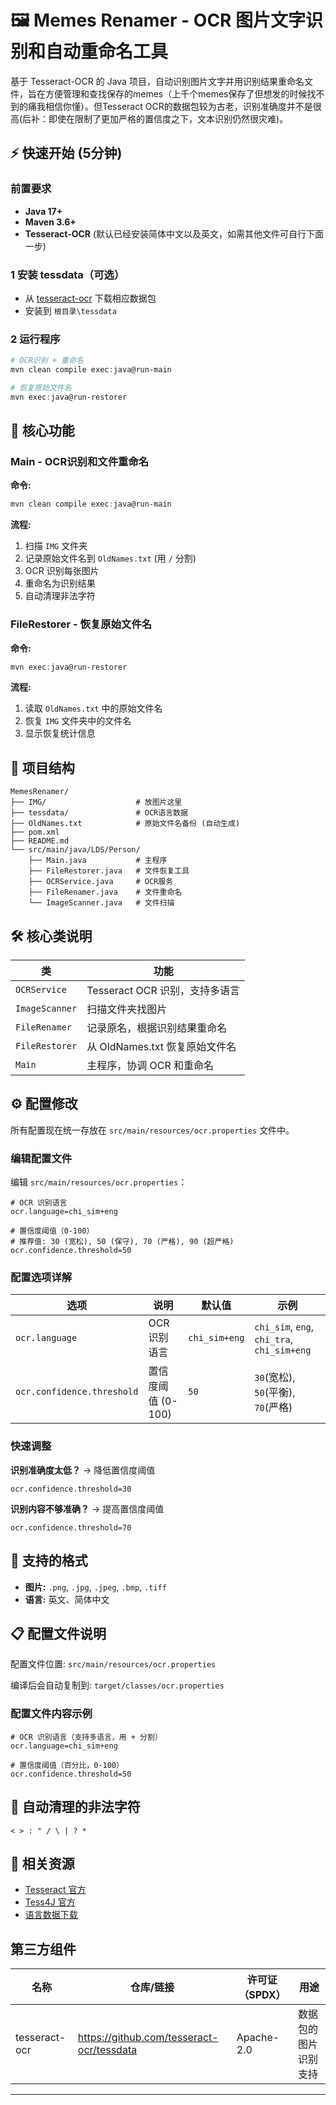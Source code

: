 # 🖼️ Memes Renamer - OCR 图片文字识别和自动重命名工具

基于 Tesseract-OCR 的 Java 项目，自动识别图片文字并用识别结果重命名文件，旨在方便管理和查找保存的memes（上千个memes保存了但想发的时候找不到的痛我相信你懂）。但Tesseract OCR的数据包较为古老，识别准确度并不是很高(后补：即使在限制了更加严格的置信度之下，文本识别仍然很灾难)。

## ⚡ 快速开始 (5分钟)

### 前置要求
- **Java 17+**
- **Maven 3.6+**  
- **Tesseract-OCR** (默认已经安装简体中文以及英文，如需其他文件可自行下面一步)

### 1 安装 tessdata（可选）

- 从 [tesseract-ocr](https://github.com/tesseract-ocr/tessdata) 下载相应数据包
- 安装到 `根目录\tessdata`


### 2 运行程序

```powershell
# OCR识别 + 重命名
mvn clean compile exec:java@run-main

# 恢复原始文件名
mvn exec:java@run-restorer
```

## 🎯 核心功能

### Main - OCR识别和文件重命名

**命令:**
```powershell
mvn clean compile exec:java@run-main
```

**流程:**
1. 扫描 `IMG` 文件夹
2. 记录原始文件名到 `OldNames.txt` (用 `/` 分割)
3. OCR 识别每张图片
4. 重命名为识别结果
5. 自动清理非法字符


### FileRestorer - 恢复原始文件名

**命令:**
```powershell
mvn exec:java@run-restorer
```

**流程:**
1. 读取 `OldNames.txt` 中的原始文件名
2. 恢复 `IMG` 文件夹中的文件名
3. 显示恢复统计信息


## 📁 项目结构

```
MemesRenamer/
├── IMG/                    # 放图片这里
├── tessdata/               # OCR语言数据
├── OldNames.txt            # 原始文件名备份 (自动生成)
├── pom.xml
├── README.md
└── src/main/java/LDS/Person/
    ├── Main.java           # 主程序
    ├── FileRestorer.java   # 文件恢复工具
    ├── OCRService.java     # OCR服务
    ├── FileRenamer.java    # 文件重命名
    └── ImageScanner.java   # 文件扫描
```

## 🛠️ 核心类说明

| 类 | 功能 |
|----|------|
| `OCRService` | Tesseract OCR 识别，支持多语言 |
| `ImageScanner` | 扫描文件夹找图片 |
| `FileRenamer` | 记录原名，根据识别结果重命名 |
| `FileRestorer` | 从 OldNames.txt 恢复原始文件名 |
| `Main` | 主程序，协调 OCR 和重命名 |

## ⚙️ 配置修改

所有配置现在统一存放在 `src/main/resources/ocr.properties` 文件中。

### 编辑配置文件

编辑 `src/main/resources/ocr.properties`：

```properties
# OCR 识别语言
ocr.language=chi_sim+eng

# 置信度阈值（0-100）
# 推荐值: 30 (宽松), 50 (保守), 70 (严格), 90 (超严格)
ocr.confidence.threshold=50

```

### 配置选项详解

| 选项 | 说明 | 默认值 | 示例 |
|------|------|-------|------|
| `ocr.language` | OCR 识别语言 | `chi_sim+eng` | `chi_sim`, `eng`, `chi_tra`, `chi_sim+eng` |
| `ocr.confidence.threshold` | 置信度阈值 (0-100) | `50` | `30`(宽松), `50`(平衡), `70`(严格) |


### 快速调整

**识别准确度太低？** → 降低置信度阈值
```properties
ocr.confidence.threshold=30
```

**识别内容不够准确？** → 提高置信度阈值
```properties
ocr.confidence.threshold=70
```


## 📝 支持的格式

- **图片:** `.png`, `.jpg`, `.jpeg`, `.bmp`, `.tiff`
- **语言:** 英文、简体中文

## 📋 配置文件说明

配置文件位置: `src/main/resources/ocr.properties`

编译后会自动复制到: `target/classes/ocr.properties`

### 配置文件内容示例

```properties
# OCR 识别语言（支持多语言，用 + 分割）
ocr.language=chi_sim+eng

# 置信度阈值（百分比，0-100）
ocr.confidence.threshold=50

```

## 🚫 自动清理的非法字符

```
< > : " / \ | ? *
```

## 🔗 相关资源

- [Tesseract 官方](https://github.com/tesseract-ocr/tesseract)
- [Tess4J 官方](https://tess4j.sourceforge.net/)
- [语言数据下载](https://github.com/tesseract-ocr/tessdata)

##  第三方组件
| 名称 | 仓库/链接  | 许可证（SPDX）  | 用途         |
|------|----------|------------|------------|
| tesseract-ocr | https://github.com/tesseract-ocr/tessdata | Apache-2.0 | 数据包的图片识别支持 |

---

